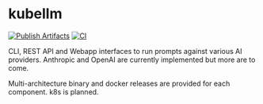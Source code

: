 # kubellm
[![Publish Artifacts](https://github.com/bryaneanders/kubellm/actions/workflows/publish.yml/badge.svg?branch=main)](https://github.com/bryaneanders/kubellm/actions/workflows/publish.yml)
[![CI](https://github.com/bryaneanders/kubellm/actions/workflows/ci.yml/badge.svg?branch=main)](https://github.com/bryaneanders/kubellm/actions/workflows/ci.yml)

CLI, REST API and Webapp interfaces to run prompts against various AI providers. Anthropic and OpenAI are currently
implemented but more are to come.

Multi-architecture binary and docker releases are provided for each component. k8s is planned.
